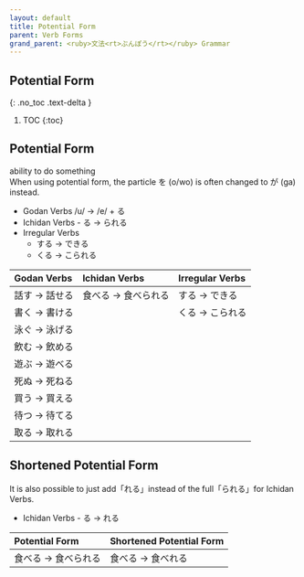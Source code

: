 ```yaml
---
layout: default
title: Potential Form
parent: Verb Forms
grand_parent: <ruby>文法<rt>ぶんぽう</rt></ruby> Grammar
---
```


## Potential Form
{: .no_toc .text-delta }

1. TOC
{:toc}

## Potential Form
ability to do something  
When using potential form, the particle を (o/wo) is often changed to が (ga) instead.
- Godan Verbs /u/ → /e/ + る
- Ichidan Verbs - る → られる
- Irregular Verbs
  - する → できる
  - くる → こられる

| Godan Verbs   | Ichidan Verbs       | Irregular Verbs |
|:------------- |:------------------- |:--------------- |
| 話す → 話せる | 食べる → 食べられる | する → できる   |
| 書く → 書ける |                     | くる → こられる |
| 泳ぐ → 泳げる |                     |                 |
| 飲む → 飲める |                     |                 |
| 遊ぶ → 遊べる |                     |                 |
| 死ぬ → 死ねる |                     |                 |
| 買う → 買える |                     |                 |
| 待つ → 待てる |                     |                 |
| 取る → 取れる |                     |                 |

## Shortened Potential Form
It is also possible to just add「れる」instead of the full「られる」for Ichidan Verbs.
- Ichidan Verbs - る → れる

| Potential Form      | Shortened Potential Form |
|:------------------- |:------------------------ |
| 食べる → 食べられる | 食べる → 食べれる        |
